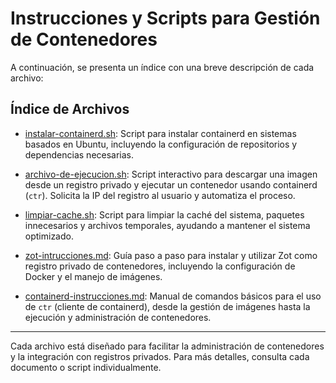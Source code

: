 # Instrucciones y Scripts para Gestión de Contenedores

A continuación, se presenta un índice con una breve descripción de cada archivo:

## Índice de Archivos

- [instalar-containerd.sh](./instalar-containerd.sh):
  Script para instalar containerd en sistemas basados en Ubuntu, incluyendo la configuración de repositorios y dependencias necesarias.

- [archivo-de-ejecucion.sh](./archivo-de-ejecucion.sh):
  Script interactivo para descargar una imagen desde un registro privado y ejecutar un contenedor usando containerd (`ctr`). Solicita la IP del registro al usuario y automatiza el proceso.

- [limpiar-cache.sh](./limpiar-cache.sh):
  Script para limpiar la caché del sistema, paquetes innecesarios y archivos temporales, ayudando a mantener el sistema optimizado.

- [zot-intrucciones.md](./zot-intrucciones.md):
  Guía paso a paso para instalar y utilizar Zot como registro privado de contenedores, incluyendo la configuración de Docker y el manejo de imágenes.

- [containerd-instrucciones.md](./containerd-instrucciones.md):
  Manual de comandos básicos para el uso de `ctr` (cliente de containerd), desde la gestión de imágenes hasta la ejecución y administración de contenedores.

---

Cada archivo está diseñado para facilitar la administración de contenedores y la integración con registros privados. Para más detalles, consulta cada documento o script individualmente.
